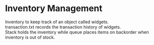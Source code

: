 # Inventory Management
Inventory to keep track of an object called widgets.  
transaction.txt records the transaction history of widgets.  
Stack holds the inventory while queue places items on backorder when inventory is out of stock.
